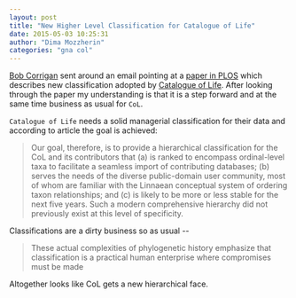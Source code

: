 ```yaml
---
layout: post
title: "New Higher Level Classification for Catalogue of Life"
date: 2015-05-03 10:25:31
author: "Dima Mozzherin"
categories: "gna col"
---
```


[Bob Corrigan][bob] sent around an email pointing at a [paper in PLOS][paper]
which describes new classification adopted by [Catalogue of Life][col]. After
looking through the paper my understanding is that it is a step forward and at
the same time business as usual for `CoL`.

`Catalogue of Life` needs a solid managerial classification for their data and
according to article the goal is achieved:

> Our goal, therefore, is to provide a hierarchical classification for the CoL
> and its contributors that (a) is ranked to encompass ordinal-level taxa to
> facilitate a seamless import of contributing databases; (b) serves the needs
> of the diverse public-domain user community, most of whom are familiar with
> the Linnaean conceptual system of ordering taxon relationships; and (c) is
> likely to be more or less stable for the next five years. Such a modern
> comprehensive hierarchy did not previously exist at this level of
> specificity.

Classifications are a dirty business so as usual --

> These actual complexities of phylogenetic history emphasize that
> classification is a practical human enterprise where compromises must be made

Altogether looks like CoL gets a new hierarchical face.

[bob]: https://about.me/bobcorrigan
[paper]: http://journals.plos.org/plosone/article?id=10.1371/journal.pone.0119248
[col]: http://www.catalogueoflife.org/
